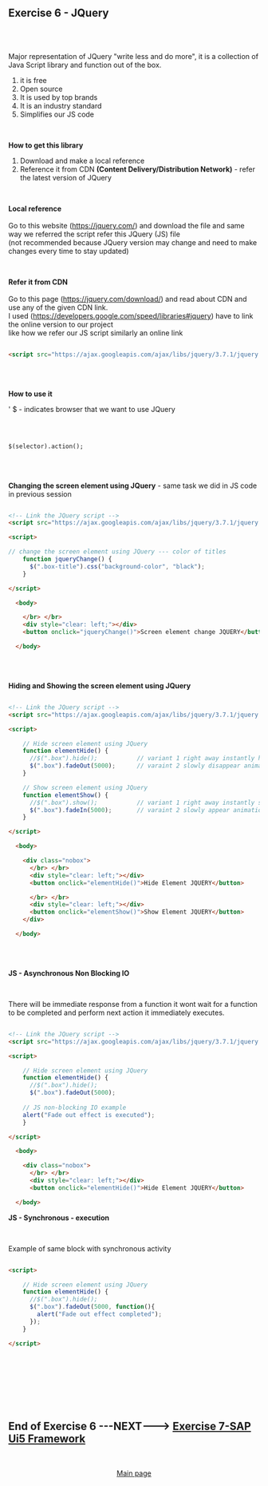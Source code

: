 ## Exercise 6 - JQuery

</br></br>

Major representation of JQuery "write less and do more", it is a collection of Java Script library and function out of the box.

1. it is free
2. Open source 
3. It is used by top brands
4. It is an industry standard
5. Simplifies our JS code

</br>

**How to get this library**

1. Download and make a local reference 
2. Reference it from CDN **(Content Delivery/Distribution Network)** - refer the latest version of JQuery 

</br>

**Local reference**
</br>
</br> Go to this website (https://jquery.com/) and download the file and same way we referred the script refer this JQuery (JS) file
</br> (not recommended because JQuery version may change and need to make changes every time to stay updated)

</br>

**Refer it from CDN**
</br>
</br> Go to this page (https://jquery.com/download/) and read about CDN and use any of the given CDN link.
</br> I used (https://developers.google.com/speed/libraries#jquery) have to link the online version to our project 
</br> like how we refer our JS script similarly an online link
</br>

```html

<script src="https://ajax.googleapis.com/ajax/libs/jquery/3.7.1/jquery.min.js"></script>

```

</br></br>

**How to use it**

' $ - indicates browser that we want to use JQuery

</br>

```html

$(selector).action();

```

</br></br>

**Changing the screen element using JQuery** - same task we did in JS code in previous session

```html

<!-- Link the JQuery script -->
<script src="https://ajax.googleapis.com/ajax/libs/jquery/3.7.1/jquery.min.js"></script>

<script>

// change the screen element using JQuery --- color of titles
    function jqueryChange() {
      $(".box-title").css("background-color", "black");
    }    

</script>

  <body>

    </br> </br>
    <div style="clear: left;"></div>
    <button onclick="jqueryChange()">Screen element change JQUERY</button>

  </body>

```

</br></br>

**Hiding and Showing the screen element using JQuery**

```html

<!-- Link the JQuery script -->
<script src="https://ajax.googleapis.com/ajax/libs/jquery/3.7.1/jquery.min.js"></script>

<script>

    // Hide screen element using JQuery 
    function elementHide() {
      //$(".box").hide();           // variant 1 right away instantly hide 
      $(".box").fadeOut(5000);      // varaint 2 slowly disappear animation 
    }

    // Show screen element using JQuery 
    function elementShow() {
      //$(".box").show();           // variant 1 right away instantly show 
      $(".box").fadeIn(5000);       // varaint 2 slowly appear animation
    }

</script>

  <body>

    <div class="nobox">
      </br> </br>
      <div style="clear: left;"></div>
      <button onclick="elementHide()">Hide Element JQUERY</button>

      </br> </br>
      <div style="clear: left;"></div>
      <button onclick="elementShow()">Show Element JQUERY</button>
    </div>

  </body>

```

</br></br>

**JS - Asynchronous Non Blocking IO**

</br>

There will be immediate response from a function it wont wait for a function to be completed and perform next action it immediately executes.


```html

<!-- Link the JQuery script -->
<script src="https://ajax.googleapis.com/ajax/libs/jquery/3.7.1/jquery.min.js"></script>

<script>

    // Hide screen element using JQuery 
    function elementHide() {
      //$(".box").hide();           
      $(".box").fadeOut(5000);      
    
    // JS non-blocking IO example 
    alert("Fade out effect is executed");
    }

</script>

  <body>

    <div class="nobox">
      </br> </br>
      <div style="clear: left;"></div>
      <button onclick="elementHide()">Hide Element JQUERY</button>

  </body>

```


**JS - Synchronous - execution**

</br>

Example of same block with synchronous activity

```html

<script>

    // Hide screen element using JQuery 
    function elementHide() {
      //$(".box").hide();           
      $(".box").fadeOut(5000, function(){    
        alert("Fade out effect completed");
      });         
    }

</script>

```













</br></br>
</br></br>
</br></br>

## End of Exercise 6 ---NEXT---> <a href="https://github.com/Octavius-Dante/Arthelais/tree/main/ex_4"> Exercise 7-SAP Ui5 Framework </a>
</br>
<p align="center"> <a href="https://github.com/Octavius-Dante/Arthelais/tree/main"> Main page </a> </p>


<!--

<details>
<summary> <b> ALL CODE CHANGES - TODAY SESSION </b> </summary>
</br>
</br>

</br>
</br>
<img src="./files/capmd12-96a.png" >
</br>
</br>
</details>

-->